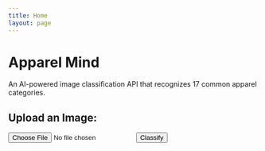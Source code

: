 ```yaml
---
title: Home
layout: page
---
```


# Apparel Mind

An AI-powered image classification API that recognizes 17 common apparel categories.

## Upload an Image:
<input id="photo" type="file" accept="image/*">
<button onclick="classifyImage()">Classify</button>
<div id="results"></div>

<script type="module">
    import { Client } from "@gradio/client";

    async function classifyImage() {
        const fileInput = document.getElementById("photo").files[0];

        if (!fileInput) {
            alert("Please select an image first.");
            return;
        }

        const exampleImage = await fileInput.arrayBuffer();
        const client = await Client.connect("iftikharifti/clothing_classification");

        const result = await client.predict("/predict", { 
            image: new Blob([exampleImage])  
        });

        document.getElementById("results").innerText = `Prediction: ${JSON.stringify(result.data)}`;
    }
</script>

